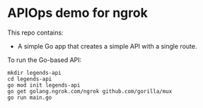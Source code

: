 # APIOps demo for ngrok

This repo contains:

- A simple Go app that creates a simple API with a single route.

To run the Go-based API:

```
mkdir legends-api
cd legends-api
go mod init legends-api
go get golang.ngrok.com/ngrok github.com/gorilla/mux
go run main.go
```
